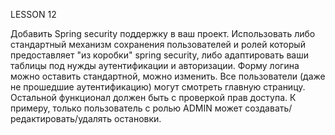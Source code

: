 LESSON 12 

Добавить Spring security поддержку в ваш проект. Использовать либо стандартный механизм сохранения пользователей и ролей который предоставляет "из коробки" spring security, либо адаптировать ваши таблицы под нужды аутентификации и авторизации. Форму логина можно оставить стандартной, можно изменить. Все пользователи (даже не прошедшие аутентификацию) могут смотреть главную страницу. Остальной функционал должен быть с проверкой прав доступа. К примеру, только пользователь с ролью ADMIN может создавать/редактировать/удалять остановки.


